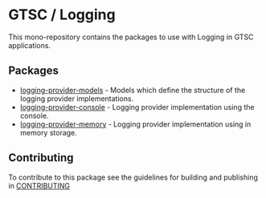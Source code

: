 # GTSC / Logging

This mono-repository contains the packages to use with Logging in GTSC applications.

## Packages

- [logging-provider-models](packages/logging-provider-models/README.md) - Models which define the structure of the logging provider implementations.
- [logging-provider-console](packages/logging-provider-console/README.md) - Logging provider implementation using the console.
- [logging-provider-memory](packages/logging-provider-memory/README.md) - Logging provider implementation using in memory storage.

## Contributing

To contribute to this package see the guidelines for building and publishing in [CONTRIBUTING](./CONTRIBUTING.md)
